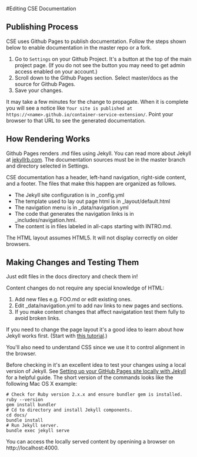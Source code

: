 #Editing CSE Documentation

<a name="enabling"></a>
## Publishing Process

CSE uses Github Pages to publish documentation. Follow the steps shown 
below to enable documentation in the master repo or a fork. 

1. Go to `Settings` on your Github Project. It's a button at the top of the 
main project page.  (If you do not see the button you may need to get 
admin access enabled on your account.)
2. Scroll down to the Github Pages section. Select master/docs as the source
for Github Pages. 
3. Save your changes. 

It may take a few minutes for the change to propagate.  When it is complete
you will see a notice like `Your site is published at https://<name>.github.io/container-service-extension/`.  Point your browser to that URL to see 
the generated documentation. 

<a name="rendering"></a>
## How Rendering Works

Github Pages renders .md files using Jekyll.  You can read more about 
Jekyll at [jekyllrb.com](https://jekyllrb.com/docs/).  The documentation
sources must be in the master branch and directory selected in Settings. 

CSE documentation has a header, left-hand navigation, right-side content, 
and a footer.  The files that make this happen are organized as follows. 

* The Jekyll site configuration is in _config.yml
* The template used to lay out page html is in _layout/default.html
* The navigation menu is in _data/navigation.yml
* The code that generates the navigation links is in _includes/navigation.hml.
* The content is in files labeled in all-caps starting with INTRO.md. 

The HTML layout assumes HTML5.  It will not display correctly on older
browsers. 

<a name="changes"></a>
## Making Changes and Testing Them

Just edit files in the docs directory and check them in!

Content changes do not require any special knowledge of HTML: 

1. Add new files e.g. FOO.md or edit existing ones. 
2. Edit _data/navigation.yml to add nav links to new pages and sections.
3. If you make content changes that affect navigatation test them fully to avoid broken links. 

If you need to change the page layout it's a good idea to learn about how 
Jekyll works first. (Start with [this tutorial](https://jekyllrb.com/docs/step-by-step/01-setup/).) 

You'll also need to understand CSS since we use it to control
alignment in the browser.

Before checking in it's an excellent idea to test your changes using a 
local version of 
Jekyll. See [Setting up your GitHub Pages site locally with Jekyll](https://help.github.com/articles/setting-up-your-github-pages-site-locally-with-jekyll/) 
for a helpful guide.  The short version of the commands looks like the
following Mac OS X example:

```
# Check for Ruby version 2.x.x and ensure bundler gem is installed.
ruby --version
gem install bundler
# Cd to directory and install Jekyll components. 
cd docs/
bundle install
# Run Jekyll server.
bundle exec jekyll serve
```

You can access the locally served content by openining a browser on 
http://localhost:4000. 
